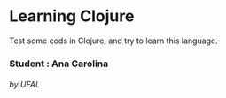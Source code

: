 # Learning Clojure
Test some cods in Clojure, and try to learn this language.
### Student : Ana Carolina
###### by UFAL